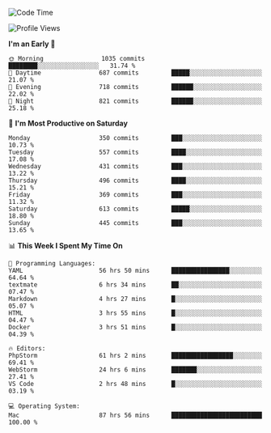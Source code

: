 <!--START_SECTION:waka-->
![Code Time](http://img.shields.io/badge/Code%20Time-2%2C195%20hrs%2015%20mins-blue)

![Profile Views](http://img.shields.io/badge/Profile%20Views-0-blue)

**I'm an Early 🐤** 

```text
🌞 Morning                1035 commits        ████████░░░░░░░░░░░░░░░░░   31.74 % 
🌆 Daytime                687 commits         █████░░░░░░░░░░░░░░░░░░░░   21.07 % 
🌃 Evening                718 commits         ██████░░░░░░░░░░░░░░░░░░░   22.02 % 
🌙 Night                  821 commits         ██████░░░░░░░░░░░░░░░░░░░   25.18 % 
```
📅 **I'm Most Productive on Saturday** 

```text
Monday                   350 commits         ███░░░░░░░░░░░░░░░░░░░░░░   10.73 % 
Tuesday                  557 commits         ████░░░░░░░░░░░░░░░░░░░░░   17.08 % 
Wednesday                431 commits         ███░░░░░░░░░░░░░░░░░░░░░░   13.22 % 
Thursday                 496 commits         ████░░░░░░░░░░░░░░░░░░░░░   15.21 % 
Friday                   369 commits         ███░░░░░░░░░░░░░░░░░░░░░░   11.32 % 
Saturday                 613 commits         █████░░░░░░░░░░░░░░░░░░░░   18.80 % 
Sunday                   445 commits         ███░░░░░░░░░░░░░░░░░░░░░░   13.65 % 
```


📊 **This Week I Spent My Time On** 

```text
💬 Programming Languages: 
YAML                     56 hrs 50 mins      ████████████████░░░░░░░░░   64.64 % 
textmate                 6 hrs 34 mins       ██░░░░░░░░░░░░░░░░░░░░░░░   07.47 % 
Markdown                 4 hrs 27 mins       █░░░░░░░░░░░░░░░░░░░░░░░░   05.07 % 
HTML                     3 hrs 55 mins       █░░░░░░░░░░░░░░░░░░░░░░░░   04.47 % 
Docker                   3 hrs 51 mins       █░░░░░░░░░░░░░░░░░░░░░░░░   04.39 % 

🔥 Editors: 
PhpStorm                 61 hrs 2 mins       █████████████████░░░░░░░░   69.41 % 
WebStorm                 24 hrs 6 mins       ███████░░░░░░░░░░░░░░░░░░   27.41 % 
VS Code                  2 hrs 48 mins       █░░░░░░░░░░░░░░░░░░░░░░░░   03.19 % 

💻 Operating System: 
Mac                      87 hrs 56 mins      █████████████████████████   100.00 % 
```


<!--END_SECTION:waka-->

